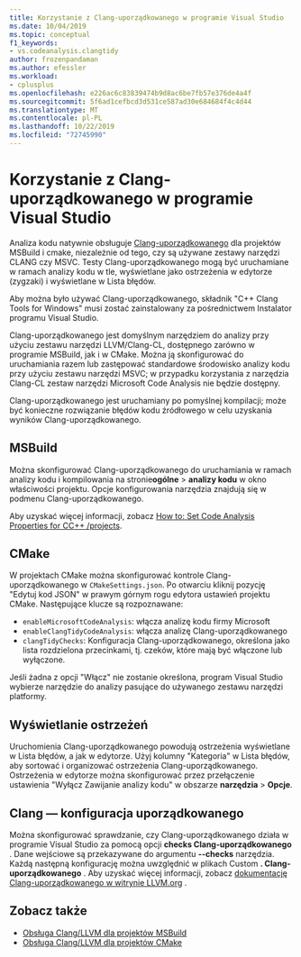 ```yaml
---
title: Korzystanie z Clang-uporządkowanego w programie Visual Studio
ms.date: 10/04/2019
ms.topic: conceptual
f1_keywords:
- vs.codeanalysis.clangtidy
author: frozenpandaman
ms.author: efessler
ms.workload:
- cplusplus
ms.openlocfilehash: e226ac6c83839474b9d8ac6be7fb57e376de4a4f
ms.sourcegitcommit: 5f6ad1cefbcd3d531ce587ad30e684684f4c4d44
ms.translationtype: MT
ms.contentlocale: pl-PL
ms.lasthandoff: 10/22/2019
ms.locfileid: "72745990"
---
```

# <a name="using-clang-tidy-in-visual-studio"></a>Korzystanie z Clang-uporządkowanego w programie Visual Studio

Analiza kodu natywnie obsługuje [Clang-uporządkowanego](https://clang.llvm.org/extra/clang-tidy/) dla projektów MSBuild i cmake, niezależnie od tego, czy są używane zestawy narzędzi CLANG czy MSVC. Testy Clang-uporządkowanego mogą być uruchamiane w ramach analizy kodu w tle, wyświetlane jako ostrzeżenia w edytorze (zygzaki) i wyświetlane w Lista błędów.

Aby można było używać Clang-uporządkowanego, składnik "C++ Clang Tools for Windows" musi zostać zainstalowany za pośrednictwem Instalator programu Visual Studio.

Clang-uporządkowanego jest domyślnym narzędziem do analizy przy użyciu zestawu narzędzi LLVM/Clang-CL, dostępnego zarówno w programie MSBuild, jak i w CMake. Można ją skonfigurować do uruchamiania razem lub zastępować standardowe środowisko analizy kodu przy użyciu zestawu narzędzi MSVC; w przypadku korzystania z narzędzia Clang-CL zestaw narzędzi Microsoft Code Analysis nie będzie dostępny.

Clang-uporządkowanego jest uruchamiany po pomyślnej kompilacji; może być konieczne rozwiązanie błędów kodu źródłowego w celu uzyskania wyników Clang-uporządkowanego.


## <a name="msbuild"></a>MSBuild

Można skonfigurować Clang-uporządkowanego do uruchamiania w ramach analizy kodu i kompilowania na stronie**ogólne**  >  **analizy kodu** w okno właściwości projektu. Opcje konfigurowania narzędzia znajdują się w podmenu Clang-uporządkowanego.

Aby uzyskać więcej informacji, zobacz [How to: Set Code Analysis Properties for CC++ /projects](../code-quality/how-to-set-code-analysis-properties-for-c-cpp-projects.md).

## <a name="cmake"></a>CMake

W projektach CMake można skonfigurować kontrole Clang-uporządkowanego w `CMakeSettings.json`. Po otwarciu kliknij pozycję "Edytuj kod JSON" w prawym górnym rogu edytora ustawień projektu CMake. Następujące klucze są rozpoznawane:

- `enableMicrosoftCodeAnalysis`: włącza analizę kodu firmy Microsoft
- `enableClangTidyCodeAnalysis`: włącza analizę Clang-uporządkowanego
- `clangTidyChecks`: Konfiguracja Clang-uporządkowanego, określona jako lista rozdzielona przecinkami, tj. czeków, które mają być włączone lub wyłączone.

Jeśli żadna z opcji "Włącz" nie zostanie określona, program Visual Studio wybierze narzędzie do analizy pasujące do używanego zestawu narzędzi platformy.

## <a name="warning-display"></a>Wyświetlanie ostrzeżeń

Uruchomienia Clang-uporządkowanego powodują ostrzeżenia wyświetlane w Lista błędów, a jak w edytorze. Użyj kolumny "Kategoria" w Lista błędów, aby sortować i organizować ostrzeżenia Clang-uporządkowanego. Ostrzeżenia w edytorze można skonfigurować przez przełączenie ustawienia "Wyłącz Zawijanie analizy kodu" w obszarze **narzędzia**  > **Opcje**.

## <a name="clang-tidy-configuration"></a>Clang — konfiguracja uporządkowanego

Można skonfigurować sprawdzanie, czy Clang-uporządkowanego działa w programie Visual Studio za pomocą opcji **checks Clang-uporządkowanego** . Dane wejściowe są przekazywane do argumentu **--checks** narzędzia. Każdą następną konfigurację można uwzględnić w plikach Custom **. Clang-uporządkowanego** . Aby uzyskać więcej informacji, zobacz [dokumentację Clang-uporządkowanego w witrynie LLVM.org](https://clang.llvm.org/extra/clang-tidy/) .

## <a name="see-also"></a>Zobacz także

- [Obsługa Clang/LLVM dla projektów MSBuild](https://aka.ms/cpp/clangmsbuild)
- [Obsługa Clang/LLVM dla projektów CMake](https://aka.ms/cpp/clangcmake)
